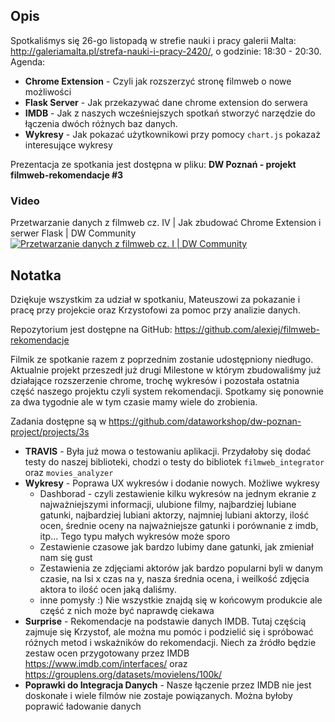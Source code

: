 ## Opis

Spotkaliśmys się 26-go listopadą w strefie nauki i pracy galerii Malta: http://galeriamalta.pl/strefa-nauki-i-pracy-2420/, o godzinie: 18:30 - 20:30. Agenda:

* **Chrome Extension** - Czyli jak rozszerzyć stronę filmweb o nowe możliwości 
* **Flask Server** - Jak przekazywać dane chrome extension do serwera 
* **IMDB** - Jak z naszych wcześniejszych spotkań stworzyć narzędzie do łączenia dwóch różnych baz danych. 
* **Wykresy** - Jak pokazać użytkownikowi przy pomocy `chart.js` pokazaż interesujące wykresy 

Prezentacja ze spotkania jest dostępna w pliku: **DW Poznań - projekt filmweb-rekomendacje #3**

### Video 

Przetwarzanie danych z filmweb cz. IV | Jak zbudować Chrome Extension i serwer Flask | DW Community
[![Przetwarzanie danych z filmweb cz. I | DW Community](http://img.youtube.com/vi/0zfvVfynYUA/0.jpg)](http://www.youtube.com/watch?v=0zfvVfynYUA)


## Notatka

Dziękuje wszystkim za udział w spotkaniu, Mateuszowi za pokazanie i pracę przy projekcie oraz Krzystofowi za pomoc przy analizie danych. 

Repozytorium jest dostępne na GitHub: https://github.com/alexiej/filmweb-rekomendacje

Filmik ze spotkanie razem z poprzednim zostanie udostępniony niedługo. Aktualnie projekt przeszedł już drugi Milestone w którym zbudowaliśmy już działające rozszerzenie chrome, trochę wykresów i pozostała ostatnia część naszego projektu czyli system rekomendacji. Spotkamy się ponownie za dwa tygodnie ale w tym czasie mamy wiele do zrobienia. 

Zadania dostępne są w https://github.com/dataworkshop/dw-poznan-project/projects/3s

* **TRAVIS** - Była już mowa o testowaniu aplikacji. Przydałoby się dodać testy do naszej biblioteki, chodzi o testy do bibliotek `filmweb_integrator` oraz `movies_analyzer` 
* **Wykresy** - Poprawa UX wykresów i dodanie nowych. Możliwe wykresy
  * Dashborad - czyli zestawienie kilku wykresów na jednym ekranie z najważniejszymi informacji, ulubione filmy, najbardziej lubiane gatunki, najbardziej lubiani aktorzy, najmniej lubiani aktorzy, ilość ocen, średnie oceny na najważniejsze gatunki i porównanie z imdb, itp... Tego typu małych wykresów może sporo
  * Zestawienie czasowe jak bardzo lubimy dane gatunki, jak zmieniał nam się gust
  * Zestawienia ze zdjęciami aktorów jak bardzo popularni byli w danym czasie, na Isi x czas na y, nasza średnia ocena, i weilkość zdjęcia aktora to ilość ocen jaką daliśmy.
  * inne pomysły :) Nie wszystkie znajdą się w końcowym produkcie ale część z nich może być naprawdę ciekawa
* **Surprise** - Rekomendacje na podstawie danych IMDB. Tutaj częścią zajmuje się Krzystof, ale można mu pomóc i podzielić się i spróbować różnych metod i wskażników do rekomendacji. Niech za źródło będzie zestaw ocen przygotowany przez IMDB 
  https://www.imdb.com/interfaces/ oraz https://grouplens.org/datasets/movielens/100k/
* **Poprawki do Integracja Danych** - Nasze łączenie przez IMDB nie jest doskonałe i wiele filmów nie zostaje powiązanych. Można byłoby poprawić ładowanie danych
